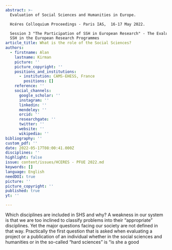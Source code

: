 ```yaml
---
abstract: >-
  Evaluation of Social Sciences and Humanities in Europe.

  Hcéres Colloquium Proceedings - Paris IAS,  16-17 May 2022.

  Session 3 "The Participation of SSH in European Research" - The Evaluation of
  SSH in the European Research Programmes
article_title: What is the role of the Social Sciences?
authors:
  - firstname: Alan
    lastname: Kirman
    picture: ''
    picture_copyright: ''
    positions_and_institutions:
      - institution: CAMS-EHESS, France
        positions: []
    reference: ''
    social_channels:
      google_scholar: ''
      instagram: ''
      linkedin: ''
      mendeley: ''
      orcid: ''
      researchgate: ''
      twitter: ''
      website: ''
      wikipedia: ''
bibliography: ''
custom_pdf: ''
date: 2022-05-17T08:00:41.000Z
disciplines: ''
highlight: false
issue: content/issues/HCERES - PFUE 2022.md
keywords: []
language: English
needDOI: true
picture: ''
picture_copyright: ''
published: true
yt: ''

---
```









Which disciplines are included in SHS and why? A weakness in our system is that we are too inclined to classify problems into their “appropriate” disciplines. Yet the major questions facing our society are not defined in that way. Practically the first question that is asked when evaluating a project or a publication of an individual whether in the social sciences and humanities or in the so-called “hard sciences” is “is she a good 